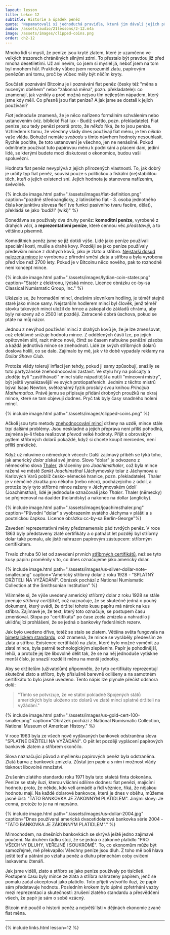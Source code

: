 ```yaml
---
layout: lesson
title: Lekce 12
subtitle: Historie a úpadek peněz
quote: "Nepamatovali si jednoduchá pravidla, která jim dávali jejich přátelé, jako například, že když vlezeš do ohně, spálí tě, a že když se nožem řízneš hodně hluboko do prstu, zpravidla to krvácí, a nikdy nezapomněla, že když vypiješ láhev s nápisem \"jed\", je téměř jisté, že se s tebou dřív nebo později nepohodne."
audio: /assets/audio/21lessons/2-12.m4a
image: /assets/images/clipped-coins.png
order: ch2-12
---
```


Mnoho lidí si myslí, že peníze jsou kryté zlatem, které je uzamčeno 
ve velkých trezorech chráněných silnými zdmi. To přestalo být pravdou již 
před mnoha desetiletími. Už ani nevím, co jsem si myslel já, neboť jsem 
na tom byl mnohem hůř. Prakticky vůbec jsem nerozuměl zlatu, papírovým 
penězům ani tomu, proč by vůbec měly být něčím kryty.

Součástí poznávání Bitcoinu je i poznávání fiat peněz (česky též "měna 
s nuceným oběhem" nebo "zákonná měna", pozn. překladatele): co znamenají, 
jak vznikly a proč možná nejsou tím nejlepším nápadem, který jsme kdy měli. 
Co přesně jsou fiat peníze? A jak jsme se dostali k jejich používání?

*Fiat* jednoduše znamená, že je něco nařízeno formálním schválením nebo 
ustanovením (viz. biblické Fiat lux - Budiž světlo, pozn. překladatele). 
Fiat peníze jsou tedy penězi prostě proto, že *někdo* říká, že to jsou peníze. 
Vzhledem k tomu, že všechny vlády dnes používají fiat měnu, je ten *někdo* 
vaše vláda. Bohužel nemáte *svobodu* s tímto návrhem hodnoty nesouhlasit. 
Rychle pocítíte, že toto ustanovení je všechno, jen ne nenásilné. Pokud 
odmítnete používat tuto papírovou měnu k podnikání a placení daní, jediní 
lidé, se kterými budete moci diskutovat o ekonomice, budou vaši spoluvězni.

Hodnota fiat peněz nevyplývá z jejich přirozených vlastností. To, jak dobrý 
je určitý typ fiat peněz, souvisí pouze s politickou a fiskální (ne)stabilitou 
těch, kteří o jejich existenci sní. Jejich hodnota je stanovena nařízením, svévolně.

<!-- {% include image.html path="./assets/images/fiat-definition.png" caption="fi·at /ˈfēˌät,ˈfēət/ --- 'Let it be done'" %} -->
{% include image.html path="./assets/images/fiat-definition.png" caption="pozdně středoanglicky, z latinského fiat - 3. osoba jednotného čísla konjunktivu slovesa fierī (ve funkci pasívního tvaru facĕre, dělat), překládá se jako 'budiž!' (wiki)" %}

Donedávna se používaly dva druhy peněz: **komoditní peníze**, vyrobené 
z drahých *věcí*, a **reprezentativní peníze**, které cennou věc *představují*, 
a to většinou písemně.

Komoditních peněz jsme se již dotkli výše. Lidé jako peníze používali speciální 
kosti, mušle a drahé kovy. Později se jako peníze používaly především mince 
z drahých kovů, jako je zlato a stříbro. [Nejstarší dosud nalezená mince][oldest coin] je 
vyrobena z přírodní směsi zlata a stříbra a byla vyrobena před více než 2700 lety. 
Pokud je v Bitcoinu něco nového, pak to rozhodně není koncept mince.

<!-- {% include image.html path="./assets/images/lydian-coin-stater.png" caption="Lydian electrum coin. Picture cc-by-sa Classical Numismatic Group, Inc." %} -->
{% include image.html path="./assets/images/lydian-coin-stater.png" caption="Statér z élektronu, lýdská mince. Licence obrázku cc-by-sa Classical Numismatic Group, Inc." %}

Ukázalo se, že hromadění mincí, dnešním slovníkem hodling, je téměř stejně 
staré jako mince samy. Nejstarším hodlerem mincí byl člověk, jenž téměř stovku 
takových mincí uložil do hrnce a zakopal do základů chrámu, aby byly nalezeny 
až o 2500 let později. Zatraceně dobrá úschova, pokud se ptáte na můj názor.

Jednou z nevýhod používání mincí z drahých kovů je, že je lze zmenšovat, což 
efektivně snižuje hodnotu mince. Z oddělených částí lze, po jejich opětovném 
slití, razit mince nové, čímž se časem nafoukne peněžní zásoba a každá jednotlivá 
mince se znehodnotí. Lidé ze svých stříbrných dolarů doslova holili, co se dalo. 
Zajímalo by mě, jak v té době vypadaly reklamy na *Dollar Shave Club*.

Protože vlády tolerují inflaci jen tehdy, pokud ji samy způsobují, snažily se 
toto partyzánské znehodnocování zastavit. Ve stylu hry na policajty a zloděje 
byli "zastřihávači" mincí stále nápaditější a nutili "mincovní mistry", být 
ještě vynalézavější ve svých protiopatřeních. Jedním z těchto mistrů býval Isaac Newton, 
světoznámý fyzik proslulý svou knihou *Principia Mathematica*. Právě jemu se 
připisuje přidání drobných proužků na okraj mince, které se tam objevují dodnes. 
Pryč tak byly časy snadného holení mincí.

{% include image.html path="./assets/images/clipped-coins.png" %}

Ačkoli jsou tyto metody [znehodnocování mincí][coin debasement] drženy na uzdě, 
mince stále trpí dalšími problémy. Jsou neskladné a jejich přeprava není příliš 
pohodlná, zejména je-li třeba realizovat převod velké hodnoty. Přijít s obrovským 
pytlem stříbrných dolarů pokaždé, když si chcete koupit mercedes, není příliš 
praktické.

Když už mluvíme o německých věcech: Další zajímavý příběh se týká toho, jak 
americký *dolar* získal své jméno. Slovo "dolar" je odvozeno z německého slova [Thaler], 
zkráceniny pro *Joachimsthaler*, což byla mince ražená ve městě *Sankt Joachimsthal* 
(Jáchymovský tolar z Jáchymova u Karlových Varů poblíž česko-německé hranice, pozn. 
překladatele). Thaler je v němčině zkratka pro někoho (nebo něco), pocházejícího z údolí, 
a protože byly tyto stříbrné mince raženy v Jáchymovském údolí (Joachimsthal), lidé je 
jednoduše označovali jako *Thaler*. Thaler (německy) se přejmenoval na daalder (holandsky) 
a nakonec na dollar (anglicky).

{% include image.html path="./assets/images/joachimsthaler.png" caption="Původní \"dolar\" s vyobrazením svatého Jáchyma v plášti a s poutnickou čapkou. Licence obrázku cc-by-sa Berlin-George"%}

Zavedení reprezentativní měny předznamenalo pád tvrdých peněz. V roce 
1863 byly představeny zlaté certifikáty a o patnáct let později byl 
stříbrný dolar také pomalu, ale jistě nahrazen papírovým zástupcem: 
stříbrným certifikátem.

Trvalo zhruba 50 let od zavedení prvních [stříbrných certifikátů][silver certificates], než 
se tyto kusy papíru proměnily v to, co dnes označujeme jako americký dolar.

{% include image.html path="./assets/images/us-silver-dollar-note-smaller.png" caption="Americký stříbrný dolar z roku 1928 - \"SPLATNÝ DRŽITELI NA VYŽÁDÁNÍ\". Obrázek pochází z National Numismatic Collection at the Smithsonian Institution" %}

Všimněte si, že výše uvedený americký stříbrný dolar z roku 1928 se stále 
jmenuje *stříbrný certifikát*, což naznačuje, že se skutečně jedná o pouhý 
dokument, který uvádí, že držitel tohoto kusu papíru má nárok na kus stříbra. 
Zajímavé je, že text, který toto označuje, se postupem času zmenšoval. 
Stopa po "certifikátu" po čase zcela zmizela a nahradilo ji uklidňující 
prohlášení, že se jedná o bankovky federálních rezerv.

Jak bylo uvedeno dříve, totéž se stalo se zlatem. Většina světa fungovala 
na [bimetalickém standardu][bimetallic standard], což znamená, že mince se vyráběly především 
ze zlata a stříbra. Existence certifikátů na zlato, které bylo možné vyměnit 
za zlaté mince, byla patrně technologickým zlepšením. Papír je pohodlnější, 
lehčí, a protože jej lze libovolně dělit tak, že se na něj jednoduše vytiskne 
menší číslo, je snazší rozdělit měnu na menší jednotky.

Aby se držitelům (uživatelům) připomnělo, že tyto certifikáty reprezentují 
skutečné zlato a stříbro, byly příslušně barevně odlišeny a na samotném 
certifikátu to bylo jasně uvedeno. Tento nápis lze plynule přečíst odshora dolů:

> "Tímto se potvrzuje, že ve státní pokladně Spojených států amerických 
> bylo uloženo sto dolarů ve zlaté minci splatné držiteli na vyžádání."

{% include image.html path="./assets/images/us-gold-cert-100-smaller.png" caption="Obrázek pochází z National Numismatic Collection, National Museum of American History." %}

V roce 1963 byla ze všech nově vydávaných bankovek odstraněna slova 
"SPLATNÉ DRŽITELI NA VYŽÁDÁNÍ". O pět let později vyplácení papírových 
bankovek zlatem a stříbrem skončilo.

Slova naznačující původ a myšlenku papírových peněz byla odstraněna. Zlatá 
barva z bankovek zmizela. Zůstal jen papír a s ním i možnost vlády tisknout 
libovolné množství.

Zrušením zlatého standardu roku 1971 byla tato staletá finta dokonána. 
Peníze se staly iluzí, kterou všichni sdílíme dodnes: fiat penězi, majícími 
hodnotu proto, že někdo, kdo velí armádě a řídí věznice, říká, že nějakou 
hodnotu mají. Na každé dolarové bankovce, která je dnes v oběhu, můžeme 
jasně číst: "TATO BANKOVKA JE ZÁKONNÝM PLATIDLEM". Jinými slovy: Je cenná, 
protože to je na ní napsáno.

{% include image.html path="./assets/images/us-dollar-2004.jpg" caption="Dnes používaná americká dvacetidolarová bankovka série 2004 - \"TATO BANKOVKA JE ZÁKONNÝM PLATIDLEM\"." %}

Mimochodem, na dnešních bankovkách se skrývá ještě jedno zajímavé poučení. 
Na druhém řádku stojí, že se jedná o zákonné platidlo "PRO VŠECHNY DLUHY, 
VEŘEJNÉ I SOUKROMÉ". To, co ekonomům může být samozřejmé, mě překvapilo: 
Všechny peníze jsou dluh. Z toho mě bolí hlava ještě teď a pátrání po vztahu 
peněz a dluhu přenechám coby cvičení laskavému čtenáři.

Jak jsme viděli, zlato a stříbro se jako peníze používaly po tisíciletí. 
Postupem času byly mince ze zlata a stříbra nahrazeny papírem, jenž se pomalu 
začal akceptovat jako platidlo. Toto přijetí vytvořilo iluzi, že papír sám 
představuje hodnotu. Posledním krokem bylo úplné zpřetrhání vazby mezi 
reprezentací a skutečností: zrušení zlatého standardu a přesvědčení všech, 
že papír je sám o sobě vzácný.

Bitcoin mě poučil o historii peněz a největší lsti v dějinách ekonomie 
zvané fiat měna.

---

{% include links.html lesson=12 %}

[oldest coin]: https://www.britishmuseum.org/explore/themes/money/the_origins_of_coinage.aspx
[coin debasement]: https://en.wikipedia.org/wiki/Methods_of_coin_debasement
[Thaler]: https://en.wikipedia.org/wiki/Thaler
[Berlin-George]: https://en.wikipedia.org/wiki/File:Bohemia,_Joachimsthaler_1525_Electrotype_Copy._VF._Obverse..jpg
[silver certificates]: https://en.wikipedia.org/wiki/Silver_certificate_%28United_States%29
[bimetallic standard]: https://en.wikipedia.org/wiki/Bimetallism
[Shelling Out: The Origins of Money]: https://nakamotoinstitute.org/shelling-out/

<!-- Wikipedia -->
[alice]: https://en.wikipedia.org/wiki/Alice%27s_Adventures_in_Wonderland
[carroll]: https://en.wikipedia.org/wiki/Lewis_Carroll

